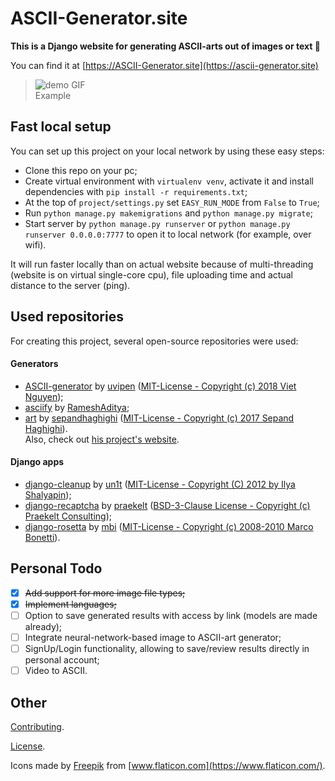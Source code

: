 # ASCII-Generator.site

**This is a Django website for generating ASCII-arts out of images or text 🎨**

You can find it at [https://ASCII-Generator.site](https://ascii-generator.site)

> ![demo GIF](.github/media/demo.gif)</br>
> Example

## Fast local setup

You can set up this project on your local network by using these easy steps:

- Clone this repo on your pc;
- Create virtual environment with ```virtualenv venv```, activate it and install dependencies with ```pip install -r requirements.txt```;
- At the top of ```project/settings.py``` set ```EASY_RUN_MODE``` from ```False``` to ```True```;
- Run ```python manage.py makemigrations``` and ```python manage.py migrate```;
- Start server by ```python manage.py runserver``` or ```python manage.py runserver 0.0.0.0:7777``` to open it to local network (for example, over wifi).

It will run faster locally than on actual website because of multi-threading (website is on virtual single-core cpu), file uploading time and actual distance to the server (ping).

## Used repositories

For creating this project, several open-source repositories were used:

#### Generators

- [ASCII-generator](https://github.com/uvipen/ASCII-generator) by [uvipen](https://github.com/uvipen) ([MIT-License - Copyright (c) 2018 Viet Nguyen](https://github.com/uvipen/ASCII-generator/blob/master/LICENSE));
- [asciify](https://github.com/RameshAditya/asciify) by [RameshAditya](https://github.com/RameshAditya);
- [art](https://github.com/sepandhaghighi/art) by [sepandhaghighi](https://github.com/sepandhaghighi) ([MIT-License - Copyright (c) 2017 Sepand Haghighi](https://github.com/sepandhaghighi/art/blob/master/LICENSE)).<br>Also, check out [his project's website](https://www.4r7.ir/).

#### Django apps

- [django-cleanup](https://github.com/un1t/django-cleanup) by [un1t](https://github.com/un1t) ([MIT-License - Copyright (C) 2012 by Ilya Shalyapin](https://github.com/un1t/django-cleanup/blob/master/LICENSE));
- [django-recaptcha](https://github.com/praekelt/django-recaptcha) by [praekelt](https://github.com/praekelt) ([BSD-3-Clause License - Copyright (c) Praekelt Consulting](https://github.com/praekelt/django-recaptcha/blob/develop/LICENSE));
- [django-rosetta](https://github.com/mbi/django-rosetta) by [mbi](https://github.com/mbi) ([MIT-License - Copyright (c) 2008-2010 Marco Bonetti](https://github.com/mbi/django-rosetta/blob/develop/LICENSE)).

## Personal Todo
- [x] ~~Add support for more image file types;~~
- [x] ~~Implement languages;~~
- [ ] Option to save generated results with access by link (models are made already);
- [ ] Integrate neural-network-based image to ASCII-art generator;
- [ ] SignUp/Login functionality, allowing to save/review results directly in personal account;
- [ ] Video to ASCII.

## Other

[Contributing](CONTRIBUTING.md).

[License](LICENSE).

Icons made by [Freepik](https://www.flaticon.com/authors/freepik) from [www.flaticon.com](https://www.flaticon.com/).
